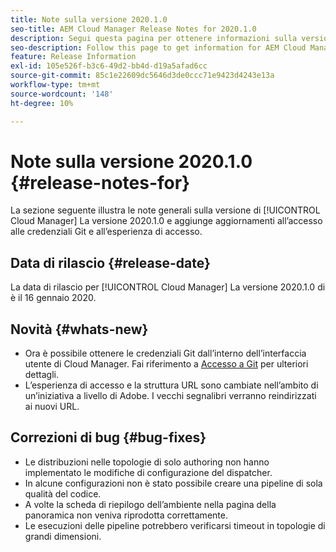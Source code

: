 ```yaml
---
title: Note sulla versione 2020.1.0
seo-title: AEM Cloud Manager Release Notes for 2020.1.0
description: Segui questa pagina per ottenere informazioni sulla versione 2020.1.0 di Cloud Manager
seo-description: Follow this page to get information for AEM Cloud Manager Release 2020.1.0
feature: Release Information
exl-id: 105e526f-b3c6-49d2-bb4d-d19a5afad6cc
source-git-commit: 85c1e22609dc5646d3de0ccc71e9423d4243e13a
workflow-type: tm+mt
source-wordcount: '148'
ht-degree: 10%

---
```


# Note sulla versione 2020.1.0 {#release-notes-for}

La sezione seguente illustra le note generali sulla versione di [!UICONTROL Cloud Manager] La versione 2020.1.0 e aggiunge aggiornamenti all’accesso alle credenziali Git e all’esperienza di accesso.

## Data di rilascio {#release-date}

La data di rilascio per [!UICONTROL Cloud Manager] La versione 2020.1.0 di è il 16 gennaio 2020.

## Novità {#whats-new}

* Ora è possibile ottenere le credenziali Git dall’interno dell’interfaccia utente di Cloud Manager. Fai riferimento a [Accesso a Git](/help/managing-code/managing-repositories.md) per ulteriori dettagli.
* L’esperienza di accesso e la struttura URL sono cambiate nell’ambito di un’iniziativa a livello di Adobe. I vecchi segnalibri verranno reindirizzati ai nuovi URL.


## Correzioni di bug {#bug-fixes}

* Le distribuzioni nelle topologie di solo authoring non hanno implementato le modifiche di configurazione del dispatcher.
* In alcune configurazioni non è stato possibile creare una pipeline di sola qualità del codice.
* A volte la scheda di riepilogo dell’ambiente nella pagina della panoramica non veniva riprodotta correttamente.
* Le esecuzioni delle pipeline potrebbero verificarsi timeout in topologie di grandi dimensioni.
